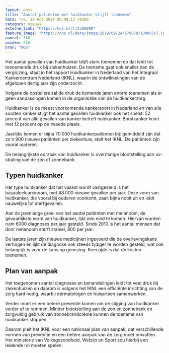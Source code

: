 ```yaml
---
layout: post
title: "Aantal patiënten met huidkanker blijft toenemen"
date: Tue, 29 Oct 2019 00:00:13 +0100
category: nieuws
externe_link: "https://nos.nl/l/2308099"
feature_image: "https://nos.nl/data/image/2019/09/24/579858/1008x567.jpg"
aantal: 368
unieke: 216
bron: "NOS"
---
```


<p>Het aantal gevallen van huidkanker blijft sterk toenemen en dat leidt tot toenemende druk bij ziekenhuizen. De toename gaat ook sneller dan de vergrijzing, staat in het rapport Huidkanker in Nederland van het Integraal Kankercentrum Nederland (IKNL), waarin de ontwikkelingen van de afgelopen dertig jaar zijn onderzocht.</p>
<p>Volgens de opstellers zal de druk de komende jaren enorm toenemen als er geen aanpassingen komen in de organisatie van de huidkankerzorg.</p>
<p>Huidkanker is de meest voorkomende kankersoort in Nederland en van alle soorten kanker stijgt het aantal gevallen huidkanker ook het snelst. 52 procent van alle gevallen van kanker betreft huidkanker. Borstkanker komt met 12 procent op de tweede plaats.</p>
<p>Jaarlijks komen er bijna 70.000 huidkankerpatiënten bij: gemiddeld zijn dat zo'n 900 nieuwe patiënten per ziekenhuis, stelt het IKNL. De patiënten zijn vooral ouderen.</p>
<p>De belangrijkste oorzaak van huidkanker is overmatige blootstelling aan uv-straling van de zon of zonnebank.</p>
<h2>Typen huidkanker</h2>
<p>Het type huidkanker dat het vaakst wordt vastgesteld is het basaalcelcarcinoom, met 48.000 nieuwe gevallen per jaar. Deze vorm van huidkanker, die vooral bij ouderen voorkomt, zaait bijna nooit uit en leidt nauwelijks tot sterfgevallen.</p>
<p>Aan de jarenlange groei van het aantal patiënten met melanoom, de gevaarlijkste vorm van huidkanker, lijkt een eind te komen. Hiervan worden ruim 6000 diagnoses per jaar gesteld. Sinds 2010 is het aantal mensen dat door melanoom sterft stabiel, 800 per jaar.</p>
<p>De laatste jaren zijn nieuwe medicijnen ingevoerd die de overlevingskans verhogen en lijkt de diagnose ook steeds tijdiger te worden gesteld, wat ook belangrijk is voor de kans op genezing. Keerzijde is dat de kosten toenemen.</p>
<h2>Plan van aanpak</h2>
<p>Het toegenomen aantal diagnoses en behandelingen leidt tot veel druk bij ziekenhuizen en daarom is volgens het IKNL een efficiënte inrichting van de zorg hard nodig, waarbij dermatologen en huisartsen samenwerken.</p>
<p>Verder moet er een betere preventie komen om de stijging van huidkanker verder af te remmen. Minder blootstelling aan de zon en zonnebank en zorgvuldig gebruik van zonnebrandcrème kunnen de toename van huidkanker stoppen.</p>
<p>Daarom pleit het IKNL voor een nationaal plan van aanpak, dat verschillende vormen van preventie en een betere aanpak van de zorg moet omvatten. Het ministerie van Volksgezondheid, Welzijn en Sport zou hierbij een leidende rol moeten spelen.</p>
